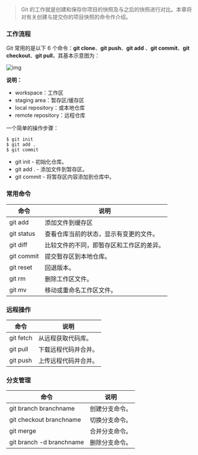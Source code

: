 <!--
 * @Author: your name
 * @Date: 2021-02-07 14:27:11
 * @LastEditTime: 2021-03-11 19:11:27
 * @LastEditors: Please set LastEditors
 * @Description: In User Settings Edit
 * @FilePath: \docsify-based-wiki\docs\Git\git-instruction.md
-->

> Git 的工作就是创建和保存你项目的快照及与之后的快照进行对比。本章将对有关创建与提交你的项目快照的命令作介绍。

### 工作流程

Git 常用的是以下 6 个命令：**git clone**、**git push**、**git add** 、**git commit**、**git checkout**、**git pull**，其基本示意图为：

![img](https://www.runoob.com/wp-content/uploads/2015/02/git-command.jpg)

**说明：**

- workspace：工作区
- staging area：暂存区/缓存区
- local repository：或本地仓库
- remote repository：远程仓库

一个简单的操作步骤：

```git
$ git init
$ git add .
$ git commit
```

- git init - 初始化仓库。
- git add . - 添加文件到暂存区。
- git commit - 将暂存区内容添加到仓库中。

### 常用命令

| 命令       | 说明                                     |
| ---------- | ---------------------------------------- |
| git add    | 添加文件到缓存区                         |
| git status | 查看仓库当前的状态，显示有变更的文件。   |
| git diff   | 比较文件的不同，即暂存区和工作区的差异。 |
| git commit | 提交暂存区到本地仓库。                   |
| git reset  | 回退版本。                               |
| git rm     | 删除工作区文件。                         |
| git mv     | 移动或重命名工作区文件。                 |

### 远程操作

| 命令      | 说明                 |
| --------- | -------------------- |
| git fetch | 从远程获取代码库。   |
| git pull  | 下载远程代码并合并。 |
| git push  | 上传远程代码并合并。 |

### 分支管理

| 命令                     | 说明           |
| ------------------------ | -------------- |
| git branch branchname    | 创建分支命令。 |
| git checkout branchname  | 切换分支命令。 |
| git merge                | 合并分支命令。 |
| git branch -d branchname | 删除分支命令。 |
